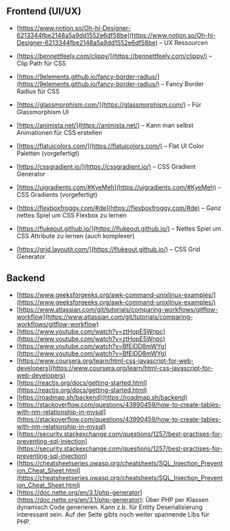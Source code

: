 ## Frontend (UI/UX)

- [https://www.notion.so/Oh-hi-Designer-6213344fbe2148a5a9dd1552e6df58be](https://www.notion.so/Oh-hi-Designer-6213344fbe2148a5a9dd1552e6df58be) – UX Ressourcen

- [https://bennettfeely.com/clippy/](https://bennettfeely.com/clippy/) – Clip Path für CSS  
- [https://9elements.github.io/fancy-border-radius/](https://9elements.github.io/fancy-border-radius/) – Fancy Border Radius für CSS  
  
- [https://glassmorphism.com/](https://glassmorphism.com/) – Für Glassmorphism UI  
- [https://animista.net/](https://animista.net/) – Kann man selbst Animationen für CSS erstellen  
- [https://flatuicolors.com/](https://flatuicolors.com/) – Flat UI Color Paletten (vorgefertigt)  
- [https://cssgradient.io/](https://cssgradient.io/) – CSS Gradient Generator  
- [https://uigradients.com/#KyeMeh](https://uigradients.com/#KyeMeh) – CSS Gradients (vorgefertigt)   

- [https://flexboxfroggy.com/#de](https://flexboxfroggy.com/#de) – Ganz nettes Spiel um CSS Flexbox zu lernen  
- [https://flukeout.github.io/](https://flukeout.github.io/) – Nettes Spiel um CSS Attribute zu lernen (auch komplexer)  
- [https://grid.layoutit.com/](https://flukeout.github.io/) – CSS Grid Generator  

## Backend

- [https://www.geeksforgeeks.org/awk-command-unixlinux-examples/](https://www.geeksforgeeks.org/awk-command-unixlinux-examples/)  
- [https://www.atlassian.com/git/tutorials/comparing-workflows/gitflow-workflow](https://www.atlassian.com/git/tutorials/comparing-workflows/gitflow-workflow)  
- [https://www.youtube.com/watch?v=ztHopE5Wnpc](https://www.youtube.com/watch?v=ztHopE5Wnpc)  
- [https://www.youtube.com/watch?v=BfEjDD8mWYg](https://www.youtube.com/watch?v=BfEjDD8mWYg)  
- [https://www.coursera.org/learn/html-css-javascript-for-web-developers](https://www.coursera.org/learn/html-css-javascript-for-web-developers)  
- [https://reactjs.org/docs/getting-started.html](https://reactjs.org/docs/getting-started.html)  
- [https://roadmap.sh/backend](https://roadmap.sh/backend)  
- [https://stackoverflow.com/questions/43990459/how-to-create-tables-with-nm-relationship-in-mysql](https://stackoverflow.com/questions/43990459/how-to-create-tables-with-nm-relationship-in-mysql)  
- [https://security.stackexchange.com/questions/1257/best-practises-for-preventing-sql-injection](https://security.stackexchange.com/questions/1257/best-practises-for-preventing-sql-injection)  
- [https://cheatsheetseries.owasp.org/cheatsheets/SQL_Injection_Prevention_Cheat_Sheet.html](https://cheatsheetseries.owasp.org/cheatsheets/SQL_Injection_Prevention_Cheat_Sheet.html)  
- [https://doc.nette.org/en/3.1/php-generator](https://doc.nette.org/en/3.1/php-generator): Über PHP per Klassen dynamisch Code generieren. Kann z.b. für Entity Deserialisierung interessant sein. Auf der Seite gibts noch weiter spannende Libs für PHP.
